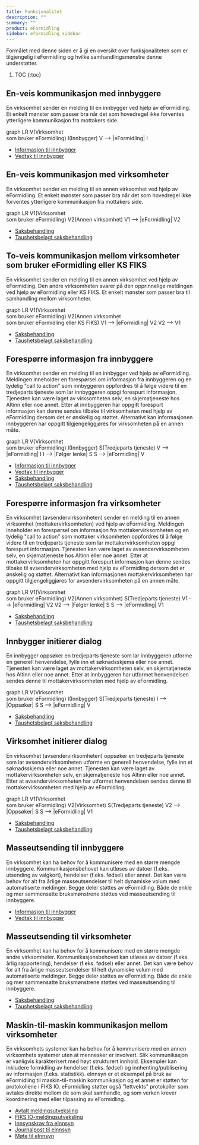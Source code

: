 ```yaml
---
title: Funksjonalitet
description: ""
summary: ""
product: eFormidling
sidebar: eformidling_sidebar
---
```


Formålet med denne siden er å gi en oversikt over funksjonaliteten som er tilgjengelig i eFormidling og hvilke
samhandlingsmønstre denne understøtter.

1. TOC
{:toc}

## En-veis kommunikasjon med innbyggere

En virksomhet sender en melding til en innbygger ved hjelp av eFormidling. Et enkelt mønster som passer bra når det som
hovedregel ikke forventes ytterligere kommunikasjon fra mottakers side. 

<div class="mermaid">
graph LR
V(Virksomhet<br>som bruker eFormidling)
I(Innbygger)
V --> |eFormidling| I
</div>

- [Informasjon til innbygger](informasjon_til_innbygger)
- [Vedtak til innbygger](vedtak_til_innbygger)

## En-veis kommunikasjon med virksomheter

En virksomhet sender en melding til en annen virksomhet ved hjelp av eFormidling. Et enkelt mønster som passer bra når
det som hovedregel ikke forventes ytterligere kommunikasjon fra mottakers side.

<div class="mermaid">
graph LR
V1(Virksomhet<br>som bruker eFormidling)
V2(Annen virksomhet)
V1 --> |eFormidling| V2
</div>

- [Saksbehandling](saksbehandling)
- [Taushetsbelagt saksbehandling](taushetsbelagt_saksbehandling)

## To-veis kommunikasjon mellom virksomheter som bruker eFormidling eller KS FIKS

En virksomhet sender en melding til en annen virksomhet ved hjelp av eFormidling. Den andre virksomheten svarer på den
opprinnelige meldingen ved hjelp av eFormidling eller KS FIKS. Et enkelt mønster som passer bra til samhandling mellom
virksomheter.

<div class="mermaid">
graph LR
V1(Virksomhet<br>som bruker eFormidling)
V2(Annen virksomhet<br>som bruker eFormidling eller KS FIKS)
V1 --> |eFormidling| V2
V2 --> V1
</div>

- [Saksbehandling](saksbehandling)
- [Taushetsbelagt saksbehandling](taushetsbelagt_saksbehandling)

## Forespørre informasjon fra innbyggere

En virksomhet sender en melding til en innbygger ved hjelp av eFormidling. Meldingen inneholder en forespørsel om
informasjon fra innbyggeren og en tydelig "call to action" som innbyggeren oppfordres til å følge videre til en
tredjeparts tjeneste som lar innbyggeren oppgi forespurt informasjon. Tjenesten kan være laget av virksomheten selv, en
skjematjeneste hos Altinn eller noe annet. Etter at innbyggeren har oppgitt forespurt informasjon kan denne sendes
tilbake til virksomheten med hjelp av eFormidling dersom det er ønskelig og støttet. Alternativt kan informasjonen
innbyggeren har oppgitt tilgjengeliggjøres for virksomheten på en annen måte.

<div class="mermaid">
graph LR
V(Virksomhet<br>som bruker eFormidling)
I(Innbygger)
S(Tredjeparts tjeneste)
V --> |eFormidling| I
I --> |Følger lenke| S
S --> |eFormidling| V
</div>

- [Informasjon til innbygger](informasjon_til_innbygger)
- [Vedtak til innbygger](vedtak_til_innbygger)
- [Saksbehandling](saksbehandling)
- [Taushetsbelagt saksbehandling](taushetsbelagt_saksbehandling)

## Forespørre informasjon fra virksomheter

En virksomhet (avsendervirksomheten) sender en melding til en annen virksomhet (mottakervirksomheten) ved hjelp av
eFormidling. Meldingen inneholder en forespørsel om informasjon fra mottakervirksomheten og en tydelig "call to action"
som mottaker virksomheten oppfordres til å følge videre til en tredjeparts tjeneste som lar mottakervirksomheten oppgi
forespurt informasjon. Tjenesten kan være laget av avsendervirksomheten selv, en skjematjeneste hos Altinn eller noe
annet. Etter at mottakervirksomheten har oppgitt forespurt informasjon kan denne sendes tilbake til avsendervirksomheten
med hjelp av eFormidling dersom det er ønskelig og støttet. Alternativt kan informasjonen mottakervirksomheten har
oppgitt tilgjengeliggjøres for avsendervirksomheten på en annen måte.

<div class="mermaid">
graph LR
V1(Virksomhet<br>som bruker eFormidling)
V2(Annen virksomhet)
S(Tredjeparts tjeneste)
V1 --> |eFormidling| V2
V2 --> |Følger lenke| S
S --> |eFormidling| V1
</div>

- [Saksbehandling](saksbehandling)
- [Taushetsbelagt saksbehandling](taushetsbelagt_saksbehandling)

## Innbygger initierer dialog

En innbygger oppsøker en tredjeparts tjeneste som lar innbyggeren utforme en generell henvendelse, fylle inn et
søknadsskjema eller noe annet. Tjenesten kan være laget av mottakervirksomheten selv, en skjematjeneste hos Altinn eller
noe annet. Etter at innbyggeren har utformet henvendelsen sendes denne til mottakervirksomheten med hjelp av
eFormidling.

<div class="mermaid">
graph LR
V(Virksomhet<br>som bruker eFormidling)
I(Innbygger)
S(Tredjeparts tjeneste)
I --> |Oppsøker| S
S --> |eFormidling| V
</div>

- [Saksbehandling](saksbehandling)
- [Taushetsbelagt saksbehandling](taushetsbelagt_saksbehandling)

## Virksomhet initierer dialog

En virksomhet (avsendervirksomheten) oppsøker en tredjeparts tjeneste som lar avsendervirksomheten utforme en generell
henvendelse, fylle inn et søknadsskjema eller noe annet. Tjenesten kan være laget av mottakervirksomheten selv, en
skjematjeneste hos Altinn eller noe annet. Etter at avsendervirksomheten har utformet henvendelsen sendes denne til
mottakervirksomheten med hjelp av eFormidling.

<div class="mermaid">
graph LR
V1(Virksomhet<br>som bruker eFormidling)
V2(Virksomhet)
S(Tredjeparts tjeneste)
V2 --> |Oppsøker| S
S --> |eFormidling| V1
</div>

- [Saksbehandling](saksbehandling)
- [Taushetsbelagt saksbehandling](taushetsbelagt_saksbehandling)

## Masseutsending til innbyggere

En virksomhet kan ha behov for å kommunisere med en større mengde innbyggere. Kommunikasjonsbehovet kan utløses av
datoer (f.eks. utsending av valgkort), hendelser (f.eks. fødsel) eller annet. Det kan være behov for alt fra årlige
masseutsendelser til helt dynamiske volum med automatiserte meldinger. Begge deler støttes av eFormidling. Både de enkle
og mer sammensatte bruksmønstrene støttes ved masseutsending til innbyggere.

- [Informasjon til innbygger](informasjon_til_innbygger)
- [Vedtak til innbygger](vedtak_til_innbygger)

## Masseutsending til virksomheter

En virksomhet kan ha behov for å kommunisere med en større mengde andre virksomheter. Kommunikasjonsbehovet kan utløses
av datoer (f.eks. årlig rapportering), hendelser (f.eks. fødsel) eller annet. Det kan være behov for alt fra årlige
masseutsendelser til helt dynamiske volum med automatiserte meldinger. Begge deler støttes av eFormidling. Både de enkle
og mer sammensatte bruksmønstrene støttes ved masseutsending til innbyggere.

- [Saksbehandling](saksbehandling)
- [Taushetsbelagt saksbehandling](taushetsbelagt_saksbehandling)

## Maskin-til-maskin kommunikasjon mellom virksomheter

En virksomhets systemer kan ha behov for å kommunisere med en annen virksomhets systemer uten at mennesker er involvert.
Slik kommunikasjon er vanligvis karakterisert med høyt strukturert innhold. Eksempler kan inkludere formidling av
hendelser (f.eks. fødsel) og innhenting/publisering av informasjon (f.eks. statistikk). eInnsyn er et eksempel på bruk
av eFormidling til maskin-til-maskin kommunikasjon og et annet er støtten for protokollene i FIKS IO. eFormidling
støtter også "lettvekts" protokoller som avtales direkte mellom de som skal samhandle, og som verken krever koordinering
med eller tilpassing av eFormidling.

- [Avtalt meldingsutveksling](avtalt)
- [FIKS IO-meldingsutveksling](fiks_io)
- [Innsynskrav fra eInnsyn](innsynskrav)
- [Journalpost til eInnsyn](journalpost)
- [Møte til eInnsyn](mote)

